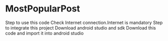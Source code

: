 # MostPopularPost
Step to use this code
Check Internet connection.Internet is mandatory
Step to integrate this project
Download android studio and sdk
Download this code and import it into android studio
